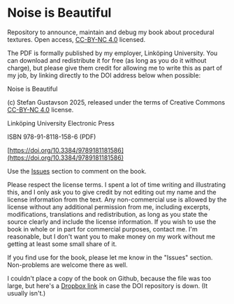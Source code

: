 # Noise is Beautiful

Repository to announce, maintain and debug my book about procedural textures. Open access, [CC-BY-NC 4.0](https://creativecommons.org/licenses/by-nc/4.0/) licensed.

The PDF is formally published by my employer, Linköping University. You can download and redistribute it for free (as long as you do it without charge), but please give them credit for allowing
me to write this as part of my job, by linking directly to the DOI address below when possible:

Noise is Beautiful

(c) Stefan Gustavson 2025, released under the terms of Creative Commons [CC-BY-NC 4.0](https://creativecommons.org/licenses/by-nc/4.0/) license.

Linköping University Electronic Press

ISBN 978-91-8118-158-6 (PDF)

[https://doi.org/10.3384/9789181181586](https://doi.org/10.3384/9789181181586)

Use the [Issues](https://github.com/stegu/noiseisbeautiful/issues) section to comment on the book.

Please respect the license terms. I spent a lot of time writing and illustrating this, and I only ask you to give credit by not editing out my name and the license information from the text. Any non-commercial use is allowed by the license without any additional permission from me, including excerpts, modifications, translations and redistribution, as long as you state the source clearly and include the license information. If you wish to use the book in whole or in part for commercial purposes, contact me. I'm reasonable, but I don't want you to make money on my work without me getting at least some small share of it.

If you find use for the book, please let me know in the "Issues" section. Non-problems are welcome there as well.

I couldn't place a copy of the book on Github, because the file was too large, but here's a
[Dropbox link](https://www.dropbox.com/scl/fi/b8rt7kxn8v4swaabiecyb/noiseisbeautiful.pdf?rlkey=7jqnigdyds7rkxo6w6e9452op&dl=0)
in case the DOI repository is down. (It usually isn't.)
